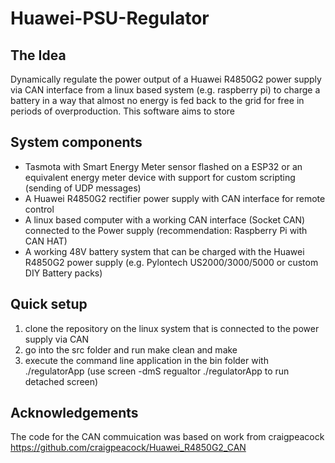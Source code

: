# Huawei-PSU-Regulator

## The Idea
Dynamically regulate the power output of a Huawei R4850G2 power supply via CAN interface from a linux based system (e.g. raspberry pi)
to charge a battery in a way that almost no energy is fed back to the grid for free in periods of overproduction.
This software aims to store 

## System components
- Tasmota with Smart Energy Meter sensor flashed on a ESP32 or an equivalent energy meter device with support for custom scripting (sending of UDP messages)
- A Huawei R4850G2 rectifier power supply with CAN interface for remote control
- A linux based computer with a working CAN interface (Socket CAN) connected to the Power supply (recommendation: Raspberry Pi with CAN HAT)
- A working 48V battery system that can be charged with the Huawei R4850G2 power supply (e.g. Pylontech US2000/3000/5000 or custom DIY Battery packs)

## Quick setup
1. clone the repository on the linux system that is connected to the power supply via CAN
2. go into the src folder and run make clean and make
3. execute the command line application in the bin folder with ./regulatorApp (use screen -dmS regualtor ./regulatorApp to run detached screen)

## Acknowledgements
The code for the CAN commuication was based on work from craigpeacock
https://github.com/craigpeacock/Huawei_R4850G2_CAN



